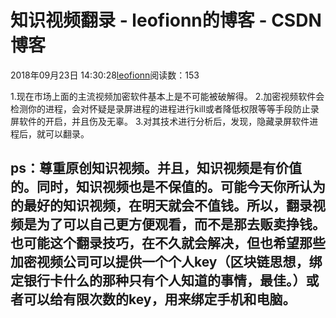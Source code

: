 
# 知识视频翻录 - leofionn的博客 - CSDN博客


2018年09月23日 14:30:28[leofionn](https://me.csdn.net/qq_36142114)阅读数：153


1.现在市场上面的主流视频加密软件基本上是不可能被破解得。
2.加密视频软件会检测你的进程，会对怀疑是录屏进程的进程进行kill或者降低权限等等手段防止录屏软件的开启，并且伤及无辜。
3.对其技术进行分析后，发现，隐藏录屏软件进程后，就可以翻录。
## ps：尊重原创知识视频。并且，知识视频是有价值的。同时，知识视频也是不保值的。可能今天你所认为的最好的知识视频，在明天就会不值钱。所以，翻录视频是为了可以自己更方便观看，而不是那去贩卖挣钱。也可能这个翻录技巧，在不久就会解决，但也希望那些加密视频公司可以提供一个个人key（区块链思想，绑定银行卡什么的那种只有个人知道的事情，最佳。）或者可以给有限次数的key，用来绑定手机和电脑。

